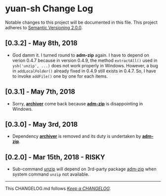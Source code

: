 #   yuan-sh Change Log

Notable changes to this project will be documented in this file. This project adheres to [Semantic Versioning 2.0.0](http://semver.org/).

##  [0.3.2] - May 8th, 2018

*   God damm it. I turned round to __adm-zip__ again. I have to depend on verion 0.4.7 because in version 0.4.9, the method `extractAll()` used in `ysh('unzip', ...)` does not work properly in Windows. However, a bug in `addLocalFolder()` already fixed in 0.4.9 still exists in 0.4.7. So, I have to invoke `addFile()` one by one for each items.

##  [0.3.1] - May 7th, 2018

*   Sorry, [__archiver__](https://www.npmjs.com/package/archiver) come back because [__adm-zip__](https://www.npmjs.com/package/adm-zip) is disappointing in Windows.

##  [0.3.0] - May 3rd, 2018

*   Dependency [__archiver__](https://www.npmjs.com/package/archiver) is removed and its duty is undertaken by [__adm-zip__](https://www.npmjs.com/package/adm-zip).

##  [0.2.0] - Mar 15th, 2018 - RISKY

*   Sub-command [unzip](./README.md#unzip) will depend on 3rd-party package [adm-zip](https://www.npmjs.com/package/adm-zip) when system command `unzip` not available.

---
This CHANGELOG.md follows [*Keep a CHANGELOG*](http://keepachangelog.com/).
